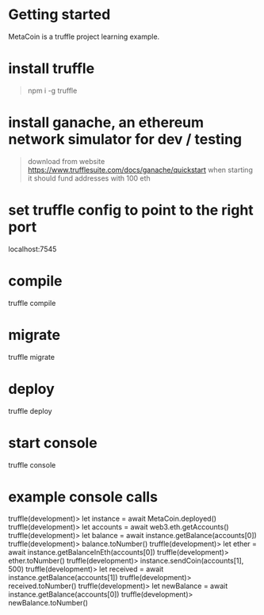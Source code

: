 # Getting started
MetaCoin is a truffle project learning example.


# install truffle
> npm i -g truffle

# install ganache, an ethereum network simulator for dev / testing
> download from website https://www.trufflesuite.com/docs/ganache/quickstart 
> when starting it should fund addresses with 100 eth

# set truffle config to point to the right port 
localhost:7545

# compile 
truffle compile 
# migrate
truffle migrate 
# deploy 
truffle deploy

# start console 
truffle console 


# example console calls
truffle(development)> let instance = await MetaCoin.deployed()
truffle(development)> let accounts = await web3.eth.getAccounts()
truffle(development)> let balance = await instance.getBalance(accounts[0])
truffle(development)> balance.toNumber()
truffle(development)> let ether = await instance.getBalanceInEth(accounts[0])
truffle(development)> ether.toNumber()
truffle(development)> instance.sendCoin(accounts[1], 500)
truffle(development)> let received = await instance.getBalance(accounts[1])
truffle(development)> received.toNumber()
truffle(development)> let newBalance = await instance.getBalance(accounts[0])
truffle(development)> newBalance.toNumber()
